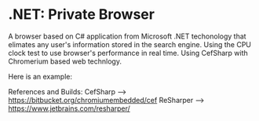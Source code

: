 #  .NET: Private Browser


A browser based on C# application from Microsoft .NET techonology that elimates any user's information stored in the search engine. Using the CPU clock test to use browser's performance in real time. Using CefSharp with Chromerium based web technlogy.



Here is an example: 



References and Builds:
CefSharp --> https://bitbucket.org/chromiumembedded/cef
ReSharper --> https://www.jetbrains.com/resharper/
